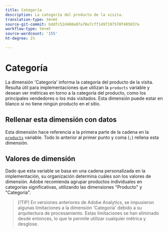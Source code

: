 ```yaml
---
title: Categoría
description: La categoría del producto de la visita.
translation-type: tm+mt
source-git-commit: bddfc52d460e87a70e7cff149f197570f405037a
workflow-type: tm+mt
source-wordcount: '155'
ht-degree: 1%

---
```



# Categoría

La dimensión &#39;Categoría&#39; informa la categoría del producto de la visita. Resulta útil para implementaciones que utilizan la `products` variable y desean ver métricas en torno a la categoría del producto, como los principales vendedores o los más visitados. Esta dimensión puede estar en blanco si no tiene ningún producto en el sitio.

## Rellenar esta dimensión con datos

Esta dimensión hace referencia a la primera parte de la cadena en la [`products`](/help/implement/vars/page-vars/products.md) variable. Todo lo anterior al primer punto y coma (`;`) rellena esta dimensión.

## Valores de dimensión

Dado que esta variable se basa en una cadena personalizada en la implementación, su organización determina cuáles son los valores de dimensión. Adobe recomienda agrupar productos individuales en categorías significativas, utilizando las dimensiones &quot;Producto&quot; y &quot;Categoría&quot;.

> [!TIP] En versiones anteriores de Adobe Analytics, se impusieron algunas limitaciones a la dimensión &#39;Categoría&#39; debido a su arquitectura de procesamiento. Estas limitaciones se han eliminado desde entonces, lo que le permite utilizar cualquier métrica y desglose.
